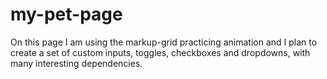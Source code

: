 # my-pet-page
On this page I am using the markup-grid  practicing animation and I plan to create a set of custom inputs, toggles, checkboxes and dropdowns, with many interesting dependencies. 
